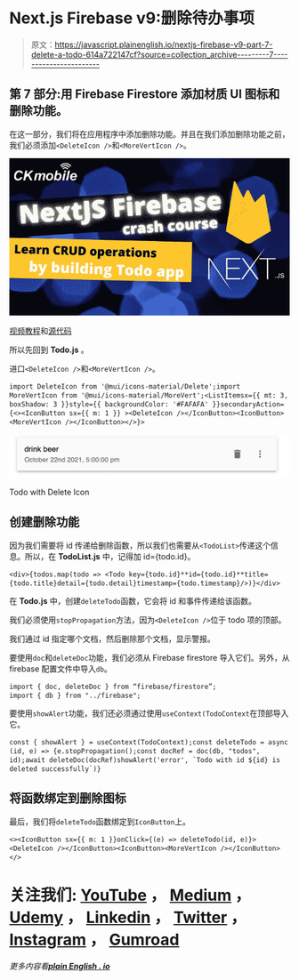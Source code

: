 # Next.js Firebase v9:删除待办事项

> 原文：<https://javascript.plainenglish.io/nextjs-firebase-v9-part-7-delete-a-todo-614a722147cf?source=collection_archive---------7----------------------->

## 第 7 部分:用 Firebase Firestore 添加材质 UI 图标和删除功能。

在这一部分，我们将在应用程序中添加删除功能。并且在我们添加删除功能之前，我们必须添加`<DeleteIcon />`和`<MoreVertIcon />`。

![](img/61ab45050e875f6a6dedb1053a7d27ca.png)

[视频教程](https://youtu.be/A-Ce4YyHMGk)和[源代码](https://www.udemy.com/course/complete-nextjs-firebase-firestore-course/?couponCode=FREESOURCE)

所以先回到 **Todo.js** 。

进口`<DeleteIcon />`和`<MoreVertIcon />`。

```
import DeleteIcon from '@mui/icons-material/Delete';import MoreVertIcon from '@mui/icons-material/MoreVert';<ListItemsx={{ mt: 3, boxShadow: 3 }}style={{ backgroundColor: '#FAFAFA' }}secondaryAction={<><IconButton sx={{ m: 1 }} ><DeleteIcon /></IconButton><IconButton><MoreVertIcon /></IconButton></>}>
```

![](img/bf9f404d4b44f98a20c2d99eb530943d.png)

Todo with Delete Icon

## 创建删除功能

因为我们需要将 id 传递给删除函数，所以我们也需要从`<TodoList>`传递这个信息。所以，在 **TodoList.js** 中，记得加 id={todo.id}。

```
<div>{todos.map(todo => <Todo key={todo.id}**id={todo.id}**title={todo.title}detail={todo.detail}timestamp={todo.timestamp}/>)}</div>
```

在 **Todo.js** 中，创建`deleteTodo`函数，它会将 id 和事件传递给该函数。

我们必须使用`stopPropagation`方法，因为`<DeleteIcon />`位于 todo 项的顶部。

我们通过 id 指定哪个文档，然后删除那个文档，显示警报。

要使用`doc`和`deleteDoc`功能，我们必须从 Firebase firestore 导入它们。另外，从 firebase 配置文件中导入`db`。

```
import { doc, deleteDoc } from “firebase/firestore”;
import { db } from "../firebase";
```

要使用`showAlert`功能，我们还必须通过使用`useContext(TodoContext`在顶部导入它。

```
const { showAlert } = useContext(TodoContext);const deleteTodo = async (id, e) => {e.stopPropagation();const docRef = doc(db, "todos", id);await deleteDoc(docRef)showAlert('error', `Todo with id ${id} is deleted successfully`)}
```

## 将函数绑定到删除图标

最后，我们将`deleteTodo`函数绑定到`IconButton`上。

```
<><IconButton sx={{ m: 1 }}onClick={(e) => deleteTodo(id, e)}><DeleteIcon /></IconButton><IconButton><MoreVertIcon /></IconButton></>
```

# 关注我们: [YouTube](https://www.youtube.com/channel/UCu4-4FnutvSHVo9WHvq80Ww?sub_confirmation=1) ， [Medium](https://ckmobile.medium.com/) ， [Udemy](https://www.udemy.com/user/cyruschan2/) ， [Linkedin](https://www.linkedin.com/company/ckmobi/) ， [Twitter](https://twitter.com/ckmobilejavasc1) ， [Instagram](https://www.instagram.com/ckmobile8050) ， [Gumroad](https://app.gumroad.com/ckmobile)

*更多内容看*[***plain English . io***](http://plainenglish.io/)